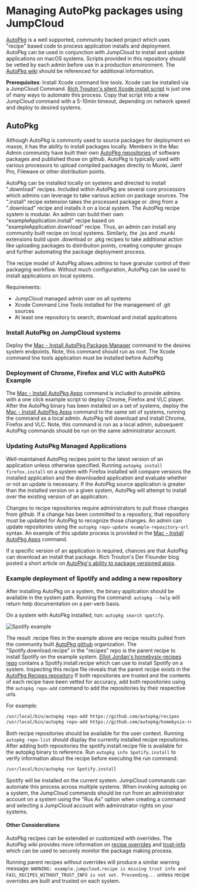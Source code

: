 # Managing AutoPkg packages using JumpCloud

[AutoPkg](https://github.com/autopkg/autopkg) is a well supported, community backed project which uses "recipe" based code to process application installs and deployment. AutoPkg can be used in conjunction with JumpCloud to install and update applications on macOS systems. Scripts provided in this repository should be vetted by each admin before use in a production environment. The [AutoPkg wiki](https://github.com/autopkg/autopkg/wik) should be referenced for additional information.

**Prerequisites**: Install Xcode command line tools. Xcode can be installed via a JumpCloud Command. [Rich Trouton's silent Xcode install script](https://github.com/rtrouton/rtrouton_scripts/tree/master/rtrouton_scripts/install_xcode_command_line_tools) is just one of many ways to automate this process. Copy that script into a new JumpCloud command with a 5-10min timeout, depending on network speed and deploy to desired systems.

## AutoPkg

Although AutoPkg is commonly used to source packages for deployment en masse, it has the ability to install packages locally. Members in the Mac Admin community have built their own [AutoPkg repositories](https://github.com/autopkg) of software packages and published those on github. AutoPkg is typically used with various processors to upload compiled packages directly to Munki, Jamf Pro, Filewave or other distribution points.

AutoPkg can be installed locally on systems and directed to install ".download" recipes. Included within AutoPkg are several core processors which admins can leverage to take various action on package sources. The ".install" recipe extension takes the processed package or .dmg from a ".download" recipe and installs it on a local system. The AutoPkg recipe system is modular. An admin can build their own "exampleApplication.install" recipe based on "exampleApplication.download" recipe. Thus, an admin can install any community built recipe on local systems. Similarly, the .jss and .munki extensions build upon .download or .pkg recipes to take additional action like uploading packages to distribution points, creating computer groups and further automating the package deployment process.

The recipe model of AutoPkg allows admins to have granular control of their packaging workflow. Without much configuration, AutoPkg can be used to install applications on local systems.

Requirements:

* JumpCloud managed admin user on all systems
* Xcode Command Line Tools installed for the management of .git sources
* At least one repository to search, download and install applications
  
### Install AutoPkg on JumpCloud systems

Deploy the [Mac - Install AutoPkg Package Manager](./Mac&#32;-&#32;Install&#32;AutoPkg&#32;Package&#32;Manager.md) command to the desires system endpoints. Note, this command should run as root. The Xcode command line tools application must be installed before AutoPkg

### Deployment of Chrome, Firefox and VLC with AutoPKG Example

The [Mac - Install AutoPkg Apps](./Mac&#32;-&#32;Install&#32;AutoPkg&#32;Apps.md) command is included to provide admins with a one click example script to deploy Chrome, Firefox and VLC player. After the AutoPkg binary has been installed on a set of systems, deploy the [Mac - Install AutoPkg Apps](./Mac&#32;-&#32;Install&#32;AutoPkg&#32;Apps.md) command to the same set of systems, running the command as a local admin. AutoPkg will download and install Chrome, Firefox and VLC. Note, this command is run as a local admin, subsequent AutoPkg commands should be run on the same administrator account.

### Updating AutoPkg Managed Applications

Well-maintained AutoPkg recipes point to the latest version of an application unless otherwise specified. Running `autopkg install firefox.install` on a system with Firefox installed will compare versions the installed application and the downloaded application and evaluate whether or not an update is necessary. If the AutoPkg source application is greater than the installed version on a given system, AutoPkg will attempt to install over the existing version of an application.

Changes to recipe repositories require administrators to pull those changes from github. If a change has been committed to a repository, that repository must be updated for AutoPkg to recognize those changes. An admin can update repositories using the `autopkg repo-update example-repository-url` syntax. An example of this update process is provided in the [Mac - Install AutoPkg Apps](./Mac&#32;-&#32;Install&#32;AutoPkg&#32;Apps.md) command.

If a specific version of an application is required, chances are that AutoPkg can download an install that package. Rich Trouton's Der Flounder blog posted a short  article on [AutoPkg's ability to package versioned apps](https://derflounder.wordpress.com/2013/11/10/using-autopkg-to-download-and-create-installers-for-firefox/).

### Example deployment of Spotify and adding a new repository

After installing AutoPkg on a system, the binary application should be available in the system path. Running the command: `autopkg --help` will return help documentation on a per-verb basis.

On a system with AutoPkg installed, run: `autopkg search spotify`.

![Spotify example](./images/spotify.png)

The result .recipe files in the example above are recipe results pulled from the community built [AutoPkg github](https://github.com/autopkg) organization. The "Spotify.download.recipe" in the "recipes" repo is the parent recipe to install Spotify on the example system. [Elliot Jordan's homebysix-recipes repo](https://github.com/homebysix) contains a Spotify.install.recipe which can use to install Spotify on a system. Inspecting this recipe file reveals that the parent recipe exists in the [AutoPkg Recipes repository](https://github.com/autopkg/recipes) If both repositories are trusted and the contents of each recipe have been vetted for accuracy, add both repositories using the `autopkg repo-add` command to add the repositories by their respective urls.

For example:

```bash
/usr/local/bin/autopkg repo-add https://github.com/autopkg/recipes
/usr/local/bin/autopkg repo-add https://github.com/autopkg/homebysix-recipes
```

Both recipe repositories should be available for the user context. Running `autopkg repo-list` should display the currently installed recipe repositories. After adding both repositories the spotify.install.recipe file is available for the autopkg binary to reference. Run `autopkg info Spotify.install` to verify information about the recipe before executing the run command:

```bash
/usr/local/bin/autopkg run Spotify.install
```

Spotify will be installed on the current system. JumpCloud commands can automate this process across multiple systems. When invoking autopkg on a system, the JumpCloud commands should be run from an administrator account on a system using the "Rus As" option when creating a command and selecting a JumpCloud account with administrator rights on your systems.

#### Other Considerations

AutoPkg recipes can be extended or customized with overrides. The AutoPkg wiki provides more information on [recipe overrides](https://github.com/autopkg/autopkg/wiki/Recipe-Overrides) and [trust-info](https://github.com/autopkg/autopkg/wiki/AutoPkg-and-recipe-parent-trust-info) which can be used to securely monitor the package making process.

Running parent recipes without overrides will produce a similar warning message: `WARNING: example.jumpcloud.recipe is missing trust info and FAIL_RECIPES_WITHOUT_TRUST_INFO is not set. Proceeding...` unless recipe overrides are built and trusted on each system.
